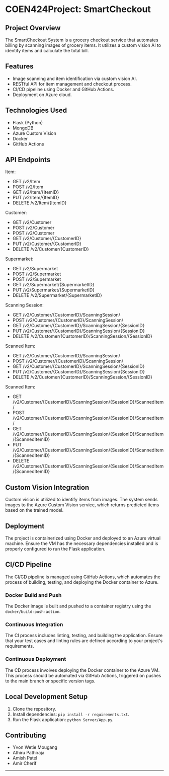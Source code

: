 # COEN424Project: SmartCheckout

## Project Overview
The SmartCheckout System is a grocery checkout service that automates billing by scanning images of grocery items. It utilizes a custom vision AI to identify items and calculate the total bill.

## Features
- Image scanning and item identification via custom vision AI.
- RESTful API for item management and checkout process.
- CI/CD pipeline using Docker and GitHub Actions.
- Deployment on Azure cloud.

## Technologies Used
- Flask (Python)
- MongoDB
- Azure Custom Vision
- Docker
- GitHub Actions

## API Endpoints
Item:
- GET  /v2/Item
- POST  /v2/Item
- GET  /v2/Item/{ItemID}
- PUT  /v2/Item/{ItemID}
- DELETE  /v2/Item/{ItemID}

Customer:
- GET /v2/Customer
- POST /v2/Customer
- POST /v2/Customer
- GET /v2/Customer/{CustomerID}
- PUT /v2/Customer/{CustomerID}
- DELETE /v2/Customer/{CustomerID}

Supermarket:
- GET /v2/Supermarket
- POST /v2/Supermarket
- POST /v2/Supermarket
- GET /v2/Supermarket/{SupermarketID}
- PUT /v2/Supermarket/{SupermarketID}
- DELETE /v2/Supermarket/{SupermarketID}

Scanning Session:
- GET  /v2/Customer/{CustomerID}/ScanningSession/
- POST  /v2/Customer/{CustomerID}/ScanningSession/
- GET  /v2/Customer/{CustomerID}/ScanningSession/{SessionID}
- PUT  /v2/Customer/{CustomerID}/ScanningSession/{SessionID}
- DELETE  /v2/Customer/{CustomerID}/ScanningSession/{SessionID}

Scanned Item:
- GET  /v2/Customer/{CustomerID}/ScanningSession/
- POST  /v2/Customer/{CustomerID}/ScanningSession/
- GET  /v2/Customer/{CustomerID}/ScanningSession/{SessionID}
- PUT  /v2/Customer/{CustomerID}/ScanningSession/{SessionID}
- DELETE  /v2/Customer/{CustomerID}/ScanningSession/{SessionID}

Scanned Item:
- GET  /v2/Customer/{CustomerID}/ScanningSession/{SessionID}/ScannedItem/
- POST  /v2/Customer/{CustomerID}/ScanningSession/{SessionID}/ScannedItem/
- GET  /v2/Customer/{CustomerID}/ScanningSession/{SessionID}/ScannedItem/{ScannedItemID}
- PUT  /v2/Customer/{CustomerID}/ScanningSession/{SessionID}/ScannedItem/{ScannedItemID}
- DELETE  /v2/Customer/{CustomerID}/ScanningSession/{SessionID}/ScannedItem/{ScannedItemID}

## Custom Vision Integration
Custom vision is utilized to identify items from images. The system sends images to the Azure Custom Vision service, which returns predicted items based on the trained model.

## Deployment
The project is containerized using Docker and deployed to an Azure virtual machine. Ensure the VM has the necessary dependencies installed and is properly configured to run the Flask application.

## CI/CD Pipeline
The CI/CD pipeline is managed using GitHub Actions, which automates the process of building, testing, and deploying the Docker container to Azure.

### Docker Build and Push
The Docker image is built and pushed to a container registry using the `docker/build-push-action`.

### Continuous Integration
The CI process includes linting, testing, and building the application. Ensure that your test cases and linting rules are defined according to your project's requirements.

### Continuous Deployment
The CD process involves deploying the Docker container to the Azure VM. This process should be automated via GitHub Actions, triggered on pushes to the main branch or specific version tags.

## Local Development Setup
1. Clone the repository.
2. Install dependencies: `pip install -r requirements.txt`.
3. Run the Flask application: `python Server/App.py`.

## Contributing
- Yvon Wetie Mougang
- Athiru Pathiraja
- Amish Patel
- Amir Cherif 
---
